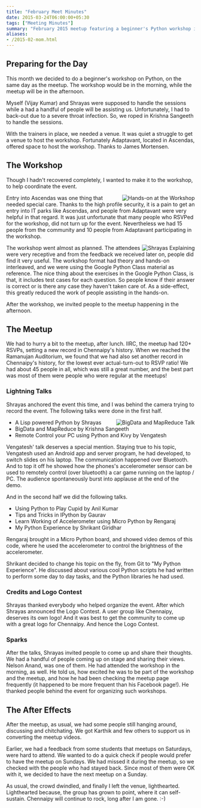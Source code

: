 ```yaml
---
title: "February Meet Minutes"
date: 2015-03-24T06:00:00+05:30
tags: ["Meeting Minutes"]
summary: "February 2015 meetup featuring a beginner's Python workshop in the morning and regular meetup talks in the afternoon."
aliases:
- /2015-02-mom.html
---
```


## Preparing for the Day

This month we decided to do a beginner's workshop on Python, on the
same day as the meetup. The workshop would be in the morning, while
the meetup will be in the afternoon.

Myself (Vijay Kumar) and Shrayas were supposed to handle the sessions
while a had a handful of people will be assisting us. Unfortunately, I
had to back-out due to a severe throat infection. So, we roped in
Krishna Sangeeth to handle the sessions.

With the trainers in place, we needed a venue. It was quiet a struggle
to get a venue to host the workshop. Fortunately Adaptavant, located
in Ascendas, offered space to host the workshop. Thanks to James
Mortensen.

## The Workshop

Though I hadn't recovered completely, I wanted to make it to the
workshop, to help coordinate the event.

<a
href="http://photos2.meetupstatic.com/photos/event/8/2/c/c/600_434733484.jpeg">
<img
src="http://photos2.meetupstatic.com/photos/event/8/2/c/c/event_434733484.jpeg"
alt="Hands-on at the Workshop" style="float:right"/></a>

Entry into Ascendas was one thing that needed special care. Thanks to
the high profile security, it is a pain to get an entry into IT parks
like Ascendas, and people from Adaptavant were very helpful in that
regard. It was just unfortunate that many people who RSVPed for the
workshop, did not turn up for the event. Nevertheless we had 15 people
from the community and 10 people from Adaptavant participating in the
workshop.

<a
href="http://photos2.meetupstatic.com/photos/event/8/2/d/e/600_434733502.jpeg">
<img
src="http://photos4.meetupstatic.com/photos/event/8/2/d/e/event_434733502.jpeg"
alt="Shrayas Explaining" style="float:right; clear:both"/></a>

The workshop went almost as planned. The attendees were very receptive
and from the feedback we received later on, people did find it very
useful. The workshop format had theory and hands-on interleaved, and
we were using the Google Python Class material as reference. The nice
thing about the exercises in the Google Python Class, is that, it
includes test cases for each question. So people know if their answer
is correct or is there any case they haven't taken care of. As a
side-effect, this greatly reduced the work of people assisting in the
hands-on.

After the workshop, we invited people to the meetup happening in the
afternoon.

## The Meetup

We had to hurry a bit to the meetup, after lunch. IIRC, the meetup had
120+ RSVPs, setting a new record in Chennaipy's history. When we
reached the Ramanujan Auditorium, we found that we had also set
another record in Chennaipy's history, for the lowest ever
actual-turn-out to RSVP ratio! We had about 45 people in all, which
was still a great number, and the best part was most of them were
people who were regular at the meetups!

### Lightning Talks

Shrayas anchored the event this time, and I was behind the camera
trying to record the event. The following talks were done in the first
half.

<a
href="http://photos3.meetupstatic.com/photos/event/c/1/9/6/600_434869558.jpeg">
<img
src="http://photos3.meetupstatic.com/photos/event/c/1/9/6/event_434869558.jpeg"
alt="BigData and MapReduce Talk" style="float:right"></a>

  * A Lisp powered Python by Shrayas
  * BigData and MapReduce by Krishna Sangeeth
  * Remote Control your PC using Python and Kivy by Vengatesh

Vengatesh' talk deserves a special mention. Staying true to his topic,
Vengatesh used an Android app and server program, he had developed, to
switch slides on his laptop. The communication happened over
Bluetooth. And to top it off he showed how the phones's accelerometer
sensor can be used to remotely control (over bluetooth) a car game
running on the laptop / PC. The audience spontaneously burst into
applause at the end of the demo.

And in the second half we did the following talks.

  * Using Python to Play Cupid by Anil Kumar
  * Tips and Tricks in IPython by Gaurav
  * Learn Working of Accelerometer using Micro Python by Rengaraj
  * My Python Experience by Shrikant Giridhar

Rengaraj brought in a Micro Python board, and showed video demos of
this code, where he used the accelerometer to control the brightness
of the accelerometer.

Shrikant decided to change his topic on the fly, from Git to "My
Python Experience". He discussed about various cool Python scripts he
had written to perform some day to day tasks, and the Python libraries
he had used.

### Credits and Logo Contest

Shrayas thanked everybody who helped organize the event. After which
Shrayas announced the Logo Contest. A user group like Chennaipy,
deserves its own logo! And it was best to get the community to come up
with a great logo for Chennaipy. And hence the Logo Contest.

### Sparks

After the talks, Shrayas invited people to come up and share their
thoughts. We had a handful of people coming up on stage and sharing
their views. Nelson Anand, was one of them. He had attended the
workshop in the morning, as well. He told us, how excited he was to be
part of the workshop and the meetup, and how he had been checking the
meetup page frequently (it happened to be more frequent than his
Facebook page!). He thanked people behind the event for organizing
such workshops.

## The After Effects

After the meetup, as usual, we had some people still hanging around,
discussing and chitchating. We got Karthik and few others to support
us in converting the meetup videos.

Earlier, we had a feedback from some students that meetups on
Saturdays, were hard to attend. We wanted to do a quick check if
people would prefer to have the meetup on Sundays. We had missed it
during the meetup, so we checked with the people who had stayed back.
Since most of them were OK with it, we decided to have the next meetup
on a Sunday.

As usual, the crowd dwindled, and finally I left the venue,
lighthearted. Lighthearted because, the group has grown to point,
where it can self-sustain. Chennaipy will continue to rock, long after
I am gone. :-)
